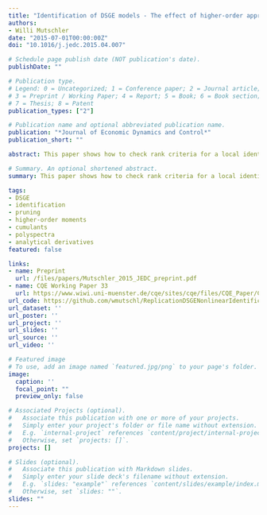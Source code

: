 ```yaml
---
title: "Identification of DSGE models - The effect of higher-order approximation and pruning"
authors:
- Willi Mutschler
date: "2015-07-01T00:00:00Z"
doi: "10.1016/j.jedc.2015.04.007"

# Schedule page publish date (NOT publication's date).
publishDate: ""

# Publication type.
# Legend: 0 = Uncategorized; 1 = Conference paper; 2 = Journal article;
# 3 = Preprint / Working Paper; 4 = Report; 5 = Book; 6 = Book section;
# 7 = Thesis; 8 = Patent
publication_types: ["2"]

# Publication name and optional abbreviated publication name.
publication: "*Journal of Economic Dynamics and Control*"
publication_short: ""

abstract: This paper shows how to check rank criteria for a local identification of nonlinear DSGE models, given higher-order approximations and pruning. This approach imposes additional restrictions on (higher-order) moments and polyspectra, which can be used to identify parameters that are unidentified in a first-order approximation. The identification procedures are demonstrated by means of the Kim (2003) and the An and Schorfheide (2007) models. Both models are identifiable with a second-order approximation. Furthermore, analytical derivatives of unconditional moments, cumulants and corresponding polyspectra up to fourth order are derived for the pruned state-space.

# Summary. An optional shortened abstract.
summary: This paper shows how to check rank criteria for a local identification of nonlinear DSGE models, given higher-order approximations and pruning. This approach imposes additional restrictions on (higher-order) moments and polyspectra, which can be used to identify parameters that are unidentified in a first-order approximation. The identification procedures are demonstrated by means of the Kim (2003) and the An and Schorfheide (2007) models. Both models are identifiable with a second-order approximation. Furthermore, analytical derivatives of unconditional moments, cumulants and corresponding polyspectra up to fourth order are derived for the pruned state-space.

tags:
- DSGE
- identification
- pruning
- higher-order moments
- cumulants
- polyspectra
- analytical derivatives
featured: false

links:
- name: Preprint
  url: /files/papers/Mutschler_2015_JEDC_preprint.pdf
- name: CQE Working Paper 33
  url: https://www.wiwi.uni-muenster.de/cqe/sites/cqe/files/CQE_Paper/CQE_WP_33_2014.pdf
url_code: https://github.com/wmutschl/ReplicationDSGENonlinearIdentification
url_dataset: ''
url_poster: ''
url_project: ''
url_slides: ''
url_source: ''
url_video: ''

# Featured image
# To use, add an image named `featured.jpg/png` to your page's folder. 
image:
  caption: ''
  focal_point: ""
  preview_only: false

# Associated Projects (optional).
#   Associate this publication with one or more of your projects.
#   Simply enter your project's folder or file name without extension.
#   E.g. `internal-project` references `content/project/internal-project/index.md`.
#   Otherwise, set `projects: []`.
projects: []

# Slides (optional).
#   Associate this publication with Markdown slides.
#   Simply enter your slide deck's filename without extension.
#   E.g. `slides: "example"` references `content/slides/example/index.md`.
#   Otherwise, set `slides: ""`.
slides: ""
---
```

